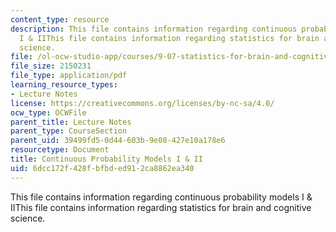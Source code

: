 ```yaml
---
content_type: resource
description: This file contains information regarding continuous probability models
  I & IIThis file contains information regarding statistics for brain and cognitive
  science.
file: /ol-ocw-studio-app/courses/9-07-statistics-for-brain-and-cognitive-science-fall-2016/6dcc172f428fbfbded912ca8862ea340_MIT9_07F16_lec3.pdf
file_size: 2150231
file_type: application/pdf
learning_resource_types:
- Lecture Notes
license: https://creativecommons.org/licenses/by-nc-sa/4.0/
ocw_type: OCWFile
parent_title: Lecture Notes
parent_type: CourseSection
parent_uid: 39499fd5-0d44-603b-9e08-427e10a178e6
resourcetype: Document
title: Continuous Probability Models I & II
uid: 6dcc172f-428f-bfbd-ed91-2ca8862ea340
---
```

This file contains information regarding continuous probability models I & IIThis file contains information regarding statistics for brain and cognitive science.
